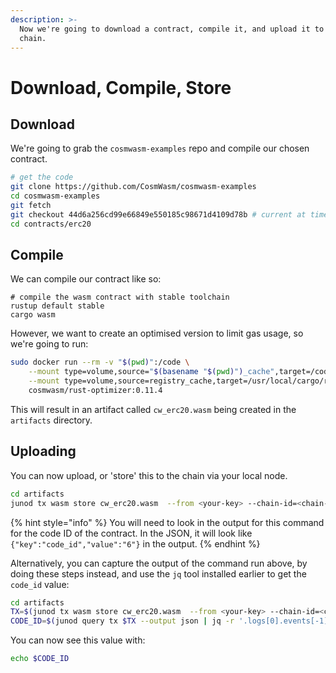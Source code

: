 ```yaml
---
description: >-
  Now we're going to download a contract, compile it, and upload it to the Juno
  chain.
---
```


# Download, Compile, Store

## Download

We're going to grab the `cosmwasm-examples` repo and compile our chosen contract.

```bash
# get the code
git clone https://github.com/CosmWasm/cosmwasm-examples
cd cosmwasm-examples
git fetch
git checkout 44d6a256cd99e66849e550185c98671d4109d78b # current at time of writing, should be cw 1.0.0-beta
cd contracts/erc20
```

## Compile

We can compile our contract like so:

```
# compile the wasm contract with stable toolchain
rustup default stable
cargo wasm
```

However, we want to create an optimised version to limit gas usage, so we're going to run:

```bash
sudo docker run --rm -v "$(pwd)":/code \
    --mount type=volume,source="$(basename "$(pwd)")_cache",target=/code/target \
    --mount type=volume,source=registry_cache,target=/usr/local/cargo/registry \
    cosmwasm/rust-optimizer:0.11.4
```

This will result in an artifact called `cw_erc20.wasm` being created in the `artifacts` directory.

## Uploading

You can now upload, or 'store' this to the chain via your local node.

```bash
cd artifacts
junod tx wasm store cw_erc20.wasm  --from <your-key> --chain-id=<chain-id> --gas auto
```

{% hint style="info" %}
You will need to look in the output for this command for the code ID of the contract. In the JSON, it will look like `{"key":"code_id","value":"6"}` in the output.
{% endhint %}

Alternatively, you can capture the output of the command run above, by doing these steps instead, and use the `jq` tool installed earlier to get the `code_id` value:

```bash
cd artifacts
TX=$(junod tx wasm store cw_erc20.wasm  --from <your-key> --chain-id=<chain-id> --gas auto --output json -y | jq -r '.txhash')
CODE_ID=$(junod query tx $TX --output json | jq -r '.logs[0].events[-1].attributes[0].value')
```

You can now see this value with:

```bash
echo $CODE_ID
```
